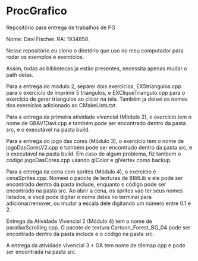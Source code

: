# ProcGrafico
Repositório para entrega de trabalhos de PG

Nome: Davi Fischer. RA: 1934858.

Nesse repositório eu clono o diretório que uso no meu computador para rodar os exemplos e exercícios.

Assim, todas as bibliotecas ja estão presentes, necessita apenas mudar o path delas.

Para a entrega do módulo 2, separei dois exercícios, EX5triangulos.cpp para o exercício de imprimir 5 triangulos, e EXCliqueTriangulo.cpp para o exercício de gerar triangulos ao clicar na tela.
Também ja deixei os nomes dos exercícios adicionado ao CMakeLists.txt.

Para a entrega da primeira atividade vivencial (Módulo 2), o exercício tem o nome de GBAV1Davi.cpp e também pode ser encontrado dentro da pasta src, e o executável na pasta build.

Para a entrega do jogo das cores (Módulo 3), o exercício tem o nome de jogoDasCoresV2.cpp e também pode ser encontrado dentro da pasta src, e o executável na pasta build. Em caso de algum problema, fiz tambem o código jogoDasCores.cpp usando glColor e glVertex como backup.

Para a entrega da cena com sprites (Módulo 4), o exercício é cenaSprites.cpp. Nomeei o pacote de texturas de 8BitLib e ele pode ser encontrado dentro da pasta include, enquanto o código pode ser encontrado na pasta src.
Ao abrir a cena, os sprites vao ter seus nomes listados, e você pode digitar o nome deles no terminal para adicionar/remover, ou mudar a escala dele digitando um número entre 0.1 e 2.

Entrega da Atividade Vivencial 2 (Módulo 4) tem o nome de parallaxScrolling.cpp. O pacote de textura Cartoon_Forest_BG_04 pode ser encontrado dentro da pasta include e o código na pasta src.

A entrega da atividade vivencial 3 + GA tem nome de tilemap.cpp e pode ser encontrada na pasta src.